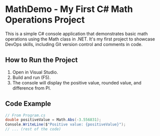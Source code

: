 # MathDemo - My First C# Math Operations Project

This is a simple C# console application that demonstrates basic math operations using the Math class in .NET. It's my first project to showcase DevOps skills, including Git version control and comments in code.

## How to Run the Project
1. Open in Visual Studio.
2. Build and run (F5).
3. The console will display the positive value, rounded value, and difference from PI.

## Code Example
```csharp
// From Program.cs
double positiveValue = Math.Abs(-3.556831);
Console.WriteLine($"Positive value: {positiveValue}");
// ... (rest of the code)